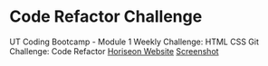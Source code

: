 # Code Refactor Challenge
UT Coding Bootcamp - Module 1 Weekly Challenge: HTML CSS Git Challenge: Code Refactor
[Horiseon Website]( https://sarah-safarzadeh.github.io/Horiseon/)
[Screenshot](screenshot.png)
